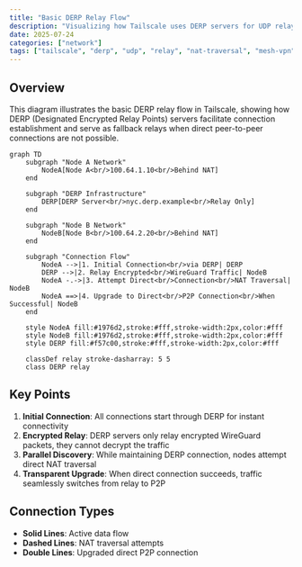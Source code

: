```yaml
---
title: "Basic DERP Relay Flow"
description: "Visualizing how Tailscale uses DERP servers for UDP relay and connection establishment"
date: 2025-07-24
categories: ["network"]
tags: ["tailscale", "derp", "udp", "relay", "nat-traversal", "mesh-vpn", "p2p"]
---
```


## Overview

This diagram illustrates the basic DERP relay flow in Tailscale, showing how DERP (Designated Encrypted Relay Points) servers facilitate connection establishment and serve as fallback relays when direct peer-to-peer connections are not possible.

```mermaid
graph TD
    subgraph "Node A Network"
        NodeA[Node A<br/>100.64.1.10<br/>Behind NAT]
    end
    
    subgraph "DERP Infrastructure"
        DERP[DERP Server<br/>nyc.derp.example<br/>Relay Only]
    end
    
    subgraph "Node B Network"
        NodeB[Node B<br/>100.64.2.20<br/>Behind NAT]
    end
    
    subgraph "Connection Flow"
        NodeA -->|1. Initial Connection<br/>via DERP| DERP
        DERP -->|2. Relay Encrypted<br/>WireGuard Traffic| NodeB
        NodeA -.->|3. Attempt Direct<br/>Connection<br/>NAT Traversal| NodeB
        NodeA ==>|4. Upgrade to Direct<br/>P2P Connection<br/>When Successful| NodeB
    end
    
    style NodeA fill:#1976d2,stroke:#fff,stroke-width:2px,color:#fff
    style NodeB fill:#1976d2,stroke:#fff,stroke-width:2px,color:#fff
    style DERP fill:#f57c00,stroke:#fff,stroke-width:2px,color:#fff
    
    classDef relay stroke-dasharray: 5 5
    class DERP relay
```

## Key Points

1. **Initial Connection**: All connections start through DERP for instant connectivity
2. **Encrypted Relay**: DERP servers only relay encrypted WireGuard packets, they cannot decrypt the traffic
3. **Parallel Discovery**: While maintaining DERP connection, nodes attempt direct NAT traversal
4. **Transparent Upgrade**: When direct connection succeeds, traffic seamlessly switches from relay to P2P

## Connection Types

- **Solid Lines**: Active data flow
- **Dashed Lines**: NAT traversal attempts
- **Double Lines**: Upgraded direct P2P connection